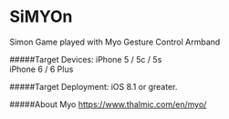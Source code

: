 # SiMYOn
Simon Game played with Myo Gesture Control Armband

#####Target Devices:
iPhone 5 / 5c / 5s
<br>
iPhone 6 / 6 Plus

#####Target Deployment:
iOS 8.1 or greater.

#####About Myo
https://www.thalmic.com/en/myo/
